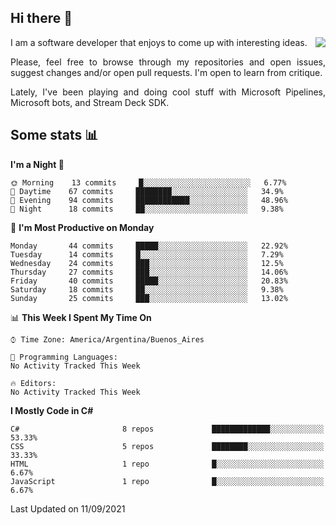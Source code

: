 ## Hi there :slightly_smiling_face:

<img src="https://github-readme-stats.vercel.app/api?username=victorgrycuk&show_icons=true&count_private=true&title_color=F7941E&icon_color=F7941E" align="right">

<p align="justify">
I am a software developer that enjoys to come up with interesting ideas.
<p/>

<p align= "justify">
Please, feel free to browse through my repositories and open issues, suggest changes and/or open pull requests. I'm open to learn from critique.
<p/>

<p align= "justify">
Lately, I've been playing and doing cool stuff with Microsoft Pipelines, Microsoft bots, and Stream Deck SDK.
<p/>

## Some stats :bar_chart:
<!--START_SECTION:waka-->
**I'm a Night 🦉** 

```text
🌞 Morning    13 commits     █░░░░░░░░░░░░░░░░░░░░░░░░   6.77% 
🌆 Daytime    67 commits     ████████░░░░░░░░░░░░░░░░░   34.9% 
🌃 Evening    94 commits     ████████████░░░░░░░░░░░░░   48.96% 
🌙 Night      18 commits     ██░░░░░░░░░░░░░░░░░░░░░░░   9.38%

```
📅 **I'm Most Productive on Monday** 

```text
Monday       44 commits     █████░░░░░░░░░░░░░░░░░░░░   22.92% 
Tuesday      14 commits     █░░░░░░░░░░░░░░░░░░░░░░░░   7.29% 
Wednesday    24 commits     ███░░░░░░░░░░░░░░░░░░░░░░   12.5% 
Thursday     27 commits     ███░░░░░░░░░░░░░░░░░░░░░░   14.06% 
Friday       40 commits     █████░░░░░░░░░░░░░░░░░░░░   20.83% 
Saturday     18 commits     ██░░░░░░░░░░░░░░░░░░░░░░░   9.38% 
Sunday       25 commits     ███░░░░░░░░░░░░░░░░░░░░░░   13.02%

```


📊 **This Week I Spent My Time On** 

```text
⌚︎ Time Zone: America/Argentina/Buenos_Aires

💬 Programming Languages: 
No Activity Tracked This Week

🔥 Editors: 
No Activity Tracked This Week

```

**I Mostly Code in C#** 

```text
C#                       8 repos             █████████████░░░░░░░░░░░░   53.33% 
CSS                      5 repos             ████████░░░░░░░░░░░░░░░░░   33.33% 
HTML                     1 repo              █░░░░░░░░░░░░░░░░░░░░░░░░   6.67% 
JavaScript               1 repo              █░░░░░░░░░░░░░░░░░░░░░░░░   6.67%

```



 Last Updated on 11/09/2021
<!--END_SECTION:waka-->
